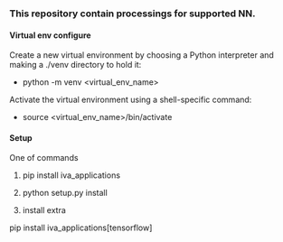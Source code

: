 ### This repository contain processings for supported NN.


#### Virtual env configure

Create a new virtual environment by choosing a Python interpreter and making a ./venv directory to hold it:

 * python -m venv <virtual_env_name>

Activate the virtual environment using a shell-specific command:

 * source <virtual_env_name>/bin/activate

#### Setup
One of commands
1. pip install iva_applications

2. python setup.py install

3. install extra 

pip install iva_applications[tensorflow]




